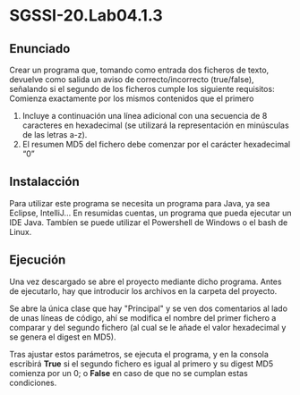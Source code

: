 # SGSSI-20.Lab04.1.3
## Enunciado
Crear un programa que, tomando como entrada dos ficheros de texto, devuelve como salida un aviso de correcto/incorrecto (true/false), señalando si el segundo de los ficheros cumple los siguiente requisitos:
Comienza exactamente por los mismos contenidos que el primero
1. Incluye a continuación una línea adicional con una secuencia de 8 caracteres en hexadecimal (se utilizará la representación en minúsculas de las letras a-z).
2. El resumen MD5 del fichero debe comenzar por el carácter hexadecimal “0”

## Instalacción
Para utilizar este programa se necesita un programa para Java, ya sea Eclipse, IntelliJ... En resumidas cuentas, un programa que pueda ejecutar un IDE Java. Tambíen se puede utilizar el Powershell de Windows o el bash de Linux. 

## Ejecución
Una vez descargado se abre el proyecto mediante dicho programa. Antes de ejecutarlo, hay que introducir los archivos en la carpeta del proyecto.

Se abre la única clase que hay "Principal" y se ven dos comentarios al lado de unas líneas de código, ahí se modifica el nombre del primer fichero a comparar y del segundo fichero (al cual se le añade el valor hexadecimal y se genera el digest en MD5).

Tras ajustar estos parámetros, se ejecuta el programa, y en la consola escribirá **True** si el segundo fichero es igual al primero y su digest MD5 comienza por un 0; o **False** en caso de que no se cumplan estas condiciones.
